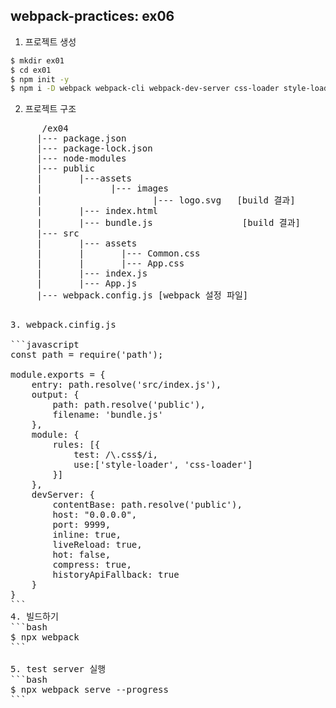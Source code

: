 ## webpack-practices: ex06
1. 프로젝트 생성
```bash
$ mkdir ex01
$ cd ex01
$ npm init -y
$ npm i -D webpack webpack-cli webpack-dev-server css-loader style-loader scss-loader node-sass imafe-loader
```
2. 프로젝트 구조
<pre>
      /ex04
     |--- package.json
     |--- package-lock.json
     |--- node-modules
     |--- public
     |       |---assets
     |             |--- images
     |                     |--- logo.svg   [build 결과]
     |       |--- index.html
     |       |--- bundle.js                 [build 결과]
     |--- src
     |       |--- assets
     |       |       |--- Common.css
     |       |       |--- App.css
     |       |--- index.js
     |       |--- App.js
     |--- webpack.config.js [webpack 설정 파일]
<pre>

3. webpack.cinfig.js

```javascript
const path = require('path');

module.exports = {
    entry: path.resolve('src/index.js'),
    output: {
        path: path.resolve('public'),
        filename: 'bundle.js'
    },
    module: {
        rules: [{
            test: /\.css$/i,
            use:['style-loader', 'css-loader']
        }]
    },    
    devServer: {
        contentBase: path.resolve('public'),
        host: "0.0.0.0",
        port: 9999,
        inline: true,
        liveReload: true,
        hot: false,
        compress: true,
        historyApiFallback: true
    }    
}
```
4. 빌드하기
```bash
$ npx webpack 
```

5. test server 실행
```bash
$ npx webpack serve --progress
```


